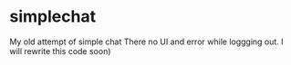 # simplechat
My old attempt of simple chat
There no UI and error while loggging out. I will rewrite this code soon)
